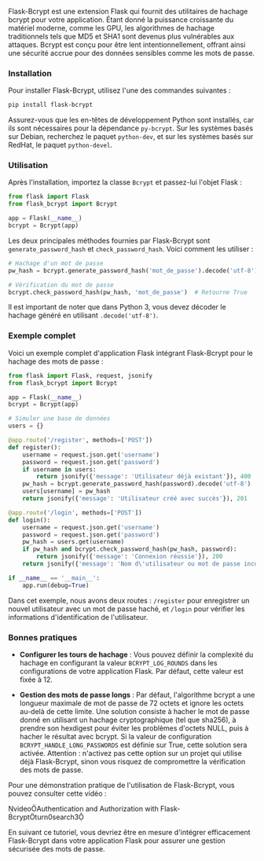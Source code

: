 Flask-Bcrypt est une extension Flask qui fournit des utilitaires de hachage bcrypt pour votre application. Étant donné la puissance croissante du matériel moderne, comme les GPU, les algorithmes de hachage traditionnels tels que MD5 et SHA1 sont devenus plus vulnérables aux attaques. Bcrypt est conçu pour être lent intentionnellement, offrant ainsi une sécurité accrue pour des données sensibles comme les mots de passe. 

### Installation

Pour installer Flask-Bcrypt, utilisez l'une des commandes suivantes :

```bash
pip install flask-bcrypt
```


Assurez-vous que les en-têtes de développement Python sont installés, car ils sont nécessaires pour la dépendance `py-bcrypt`. Sur les systèmes basés sur Debian, recherchez le paquet `python-dev`, et sur les systèmes basés sur RedHat, le paquet `python-devel`. 

### Utilisation

Après l'installation, importez la classe `Bcrypt` et passez-lui l'objet Flask :

```python
from flask import Flask
from flask_bcrypt import Bcrypt

app = Flask(__name__)
bcrypt = Bcrypt(app)
```


Les deux principales méthodes fournies par Flask-Bcrypt sont `generate_password_hash` et `check_password_hash`. Voici comment les utiliser :

```python
# Hachage d'un mot de passe
pw_hash = bcrypt.generate_password_hash('mot_de_passe').decode('utf-8')

# Vérification du mot de passe
bcrypt.check_password_hash(pw_hash, 'mot_de_passe')  # Retourne True
```


Il est important de noter que dans Python 3, vous devez décoder le hachage généré en utilisant `.decode('utf-8')`. 

### Exemple complet

Voici un exemple complet d'application Flask intégrant Flask-Bcrypt pour le hachage des mots de passe :

```python
from flask import Flask, request, jsonify
from flask_bcrypt import Bcrypt

app = Flask(__name__)
bcrypt = Bcrypt(app)

# Simuler une base de données
users = {}

@app.route('/register', methods=['POST'])
def register():
    username = request.json.get('username')
    password = request.json.get('password')
    if username in users:
        return jsonify({'message': 'Utilisateur déjà existant'}), 400
    pw_hash = bcrypt.generate_password_hash(password).decode('utf-8')
    users[username] = pw_hash
    return jsonify({'message': 'Utilisateur créé avec succès'}), 201

@app.route('/login', methods=['POST'])
def login():
    username = request.json.get('username')
    password = request.json.get('password')
    pw_hash = users.get(username)
    if pw_hash and bcrypt.check_password_hash(pw_hash, password):
        return jsonify({'message': 'Connexion réussie'}), 200
    return jsonify({'message': 'Nom d\'utilisateur ou mot de passe incorrect'}), 400

if __name__ == '__main__':
    app.run(debug=True)
```


Dans cet exemple, nous avons deux routes : `/register` pour enregistrer un nouvel utilisateur avec un mot de passe haché, et `/login` pour vérifier les informations d'identification de l'utilisateur.

### Bonnes pratiques

- **Configurer les tours de hachage** : Vous pouvez définir la complexité du hachage en configurant la valeur `BCRYPT_LOG_ROUNDS` dans les configurations de votre application Flask. Par défaut, cette valeur est fixée à 12. 

- **Gestion des mots de passe longs** : Par défaut, l'algorithme bcrypt a une longueur maximale de mot de passe de 72 octets et ignore les octets au-delà de cette limite. Une solution consiste à hacher le mot de passe donné en utilisant un hachage cryptographique (tel que sha256), à prendre son hexdigest pour éviter les problèmes d'octets NULL, puis à hacher le résultat avec bcrypt. Si la valeur de configuration `BCRYPT_HANDLE_LONG_PASSWORDS` est définie sur True, cette solution sera activée. Attention : n'activez pas cette option sur un projet qui utilise déjà Flask-Bcrypt, sinon vous risquez de compromettre la vérification des mots de passe. 

Pour une démonstration pratique de l'utilisation de Flask-Bcrypt, vous pouvez consulter cette vidéo :

videoAuthentication and Authorization with Flask-Bcryptturn0search3

En suivant ce tutoriel, vous devriez être en mesure d'intégrer efficacement Flask-Bcrypt dans votre application Flask pour assurer une gestion sécurisée des mots de passe. 